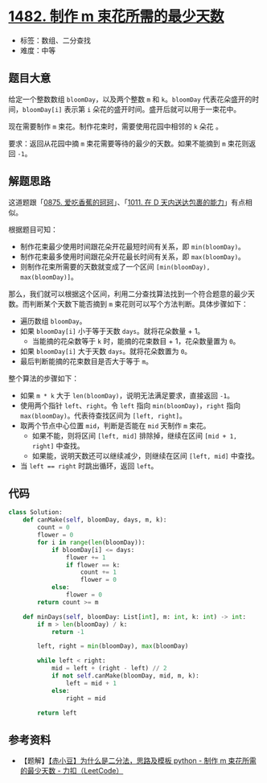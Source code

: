 # [1482. 制作 m 束花所需的最少天数](https://leetcode.cn/problems/minimum-number-of-days-to-make-m-bouquets/)

- 标签：数组、二分查找
- 难度：中等

## 题目大意

给定一个整数数组 `bloomDay`，以及两个整数 `m` 和 `k`。`bloomDay` 代表花朵盛开的时间，`bloomDay[i]` 表示第 `i` 朵花的盛开时间。盛开后就可以用于一束花中。

现在需要制作 `m` 束花。制作花束时，需要使用花园中相邻的 `k` 朵花 。

要求：返回从花园中摘 `m` 束花需要等待的最少的天数。如果不能摘到 `m` 束花则返回 `-1`。

## 解题思路

这道题跟「[0875. 爱吃香蕉的珂珂](https://leetcode.cn/problems/koko-eating-bananas/)」、「[1011. 在 D 天内送达包裹的能力](https://leetcode.cn/problems/capacity-to-ship-packages-within-d-days/)」有点相似。

根据题目可知：

- 制作花束最少使用时间跟花朵开花最短时间有关系，即 `min(bloomDay)`。
- 制作花束最多使用时间跟花朵开花最长时间有关系，即 `max(bloomDay)`。
- 则制作花束所需要的天数就变成了一个区间 `[min(bloomDay), max(bloomDay)]`。

那么，我们就可以根据这个区间，利用二分查找算法找到一个符合题意的最少天数。而判断某个天数下能否摘到 `m` 束花则可以写个方法判断。具体步骤如下：

-  遍历数组 `bloomDay`。
  - 如果 `bloomDay[i]` 小于等于天数 `days`。就将花朵数量 + 1。
    - 当能摘的花朵数等于 `k` 时，能摘的花束数目 + 1，花朵数量置为 `0`。
  - 如果 `bloomDay[i]` 大于天数 `days`。就将花朵数置为 `0`。
- 最后判断能摘的花束数目是否大于等于 `m`。

整个算法的步骤如下：

- 如果 `m * k` 大于 `len(bloomDay)`，说明无法满足要求，直接返回 `-1`。
- 使用两个指针 `left`、`right`。令 `left` 指向 `min(bloomDay)`，`right` 指向 `max(bloomDay)`。代表待查找区间为 `[left, right]`。
- 取两个节点中心位置 `mid`，判断是否能在 `mid` 天制作 `m` 束花。
  - 如果不能，则将区间 `[left, mid]` 排除掉，继续在区间 `[mid + 1, right]` 中查找。
  - 如果能，说明天数还可以继续减少，则继续在区间 `[left, mid]` 中查找。
- 当 `left == right` 时跳出循环，返回 `left`。

## 代码

```Python
class Solution:
    def canMake(self, bloomDay, days, m, k):
        count = 0
        flower = 0
        for i in range(len(bloomDay)):
            if bloomDay[i] <= days:
                flower += 1
                if flower == k:
                    count += 1
                    flower = 0
            else:
                flower = 0
        return count >= m

    def minDays(self, bloomDay: List[int], m: int, k: int) -> int:
        if m > len(bloomDay) / k:
            return -1

        left, right = min(bloomDay), max(bloomDay)

        while left < right:
            mid = left + (right - left) // 2
            if not self.canMake(bloomDay, mid, m, k):
                left = mid + 1
            else:
                right = mid

        return left
```

## 参考资料

- 【题解】[【赤小豆】为什么是二分法，思路及模板 python - 制作 m 束花所需的最少天数 - 力扣（LeetCode）](https://leetcode.cn/problems/minimum-number-of-days-to-make-m-bouquets/solution/chi-xiao-dou-python-wei-shi-yao-shi-er-f-24p7/)

